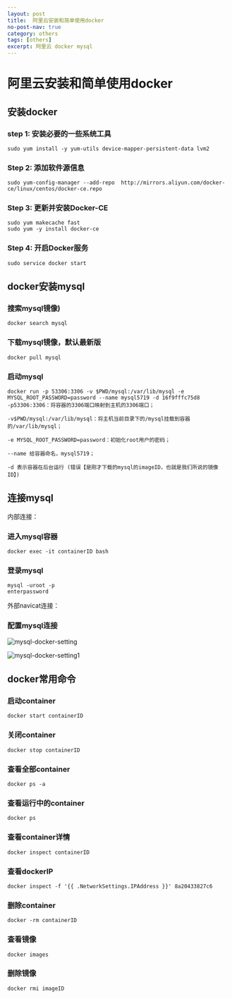 ```yaml
---
layout: post
title:  阿里云安装和简单使用docker
no-post-nav: true
category: others
tags: [others]
excerpt: 阿里云 docker mysql
---
```


# 阿里云安装和简单使用docker

## 安装docker

### step 1: 安装必要的一些系统工具

```linux
sudo yum install -y yum-utils device-mapper-persistent-data lvm2
```
### Step 2: 添加软件源信息
    sudo yum-config-manager --add-repo  http://mirrors.aliyun.com/docker-ce/linux/centos/docker-ce.repo
### Step 3: 更新并安装Docker-CE
    sudo yum makecache fast
    sudo yum -y install docker-ce
### Step 4: 开启Docker服务
    sudo service docker start

## docker安装mysql
###  搜索mysql镜像)
    docker search mysql
    
### 下载mysql镜像，默认最新版
    docker pull mysql 
    
### 启动mysql
    docker run -p 53306:3306 -v $PWD/mysql:/var/lib/mysql -e MYSQL_ROOT_PASSWORD=password --name mysql5719 -d 16f9fffc75d8
    -p53306:3306：将容器的3306端口映射到主机的3306端口；
    
    -v$PWD/mysql:/var/lib/mysql：将主机当前目录下的/mysql挂载到容器的/var/lib/mysql；
    
    -e MYSQL_ROOT_PASSWORD=password：初始化root用户的密码；
    
    --name 给容器命名，mysql5719；
    
    -d 表示容器在后台运行 (错误【是刚才下载的mysql的imageID，也就是我们所说的镜像ID】)
    
## 连接mysql
内部连接：   
### 进入mysql容器
    docker exec -it containerID bash
### 登录mysql
    mysql -uroot -p
    enterpassword
外部navicat连接：
### 配置mysql连接



![mysql-docker-setting](https://angrycow1111.github.io/assets/images/2018/it/mysql-docker-setting.jpg)

![mysql-docker-setting1](https://angrycow1111.github.io/assets/images/2018/it/mysql-docker-setting1.jpg)



## docker常用命令
### 启动container
    docker start containerID
### 关闭container
    docker stop containerID
### 查看全部container
    docker ps -a
### 查看运行中的container
    docker ps
### 查看container详情
    docker inspect containerID
### 查看dockerIP
    docker inspect -f '{{ .NetworkSettings.IPAddress }}' 8a20433827c6
### 删除container
    docker -rm containerID
### 查看镜像
    docker images
### 删除镜像
    docker rmi imageID

